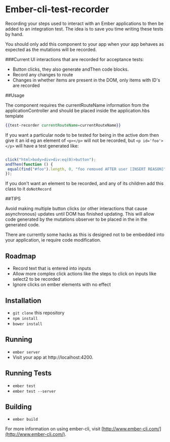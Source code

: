 # Ember-cli-test-recorder
Recording your steps used to interact with an Ember applications
 to then be added to an integration test. The idea is to save you time writing these
 tests by hand.
 
You should only add this component to your app when your app behaves as
expected as the mutations will be recorded.

###Current UI interactions that are recorded for acceptance tests:

* Button clicks, they also generate andThen code blocks. 
* Record any changes to route
* Changes in whether items are present in the DOM, only items with ID's are recorded

##Usage

The component requires the currentRouteName information from the applicationController and should be placed
inside the application.hbs template

```hbs
{{test-recorder currentRouteName=currentRouteName}}
```
If you want a particular node to be tested for being in the active dom then give it an id
eg an element of `<p></p>` will not be recorded, but `<p id='foo'></p>` will have a test generated like:
```js

click("html>body>div>div:eq(0)>button");
andThen(function () {
 equal(find("#foo").length, 0, "foo removed AFTER user [INSERT REASON]");
});

```
If you don't want an element to be recorded, and any of its children add this class to it `doNotRecord`

##TIPS

Avoid making multiple button clicks (or other interactions that cause asynchronous) updates until DOM has 
finished updating. This will allow code generated by the mutations observer to be placed in the in the
generated code.

There are currently some hacks as this is designed not to be embedded into your application,
ie require code modification.


## Roadmap
* Record text that is entered into inputs 
* Allow more complex click actions like the steps to click on inputs like select2 to be recorded
* Ignore clicks on ember elements with no effect

## Installation

* `git clone` this repository
* `npm install`
* `bower install`

## Running

* `ember server`
* Visit your app at http://localhost:4200.

## Running Tests

* `ember test`
* `ember test --server`

## Building

* `ember build`

For more information on using ember-cli, visit [http://www.ember-cli.com/](http://www.ember-cli.com/).

